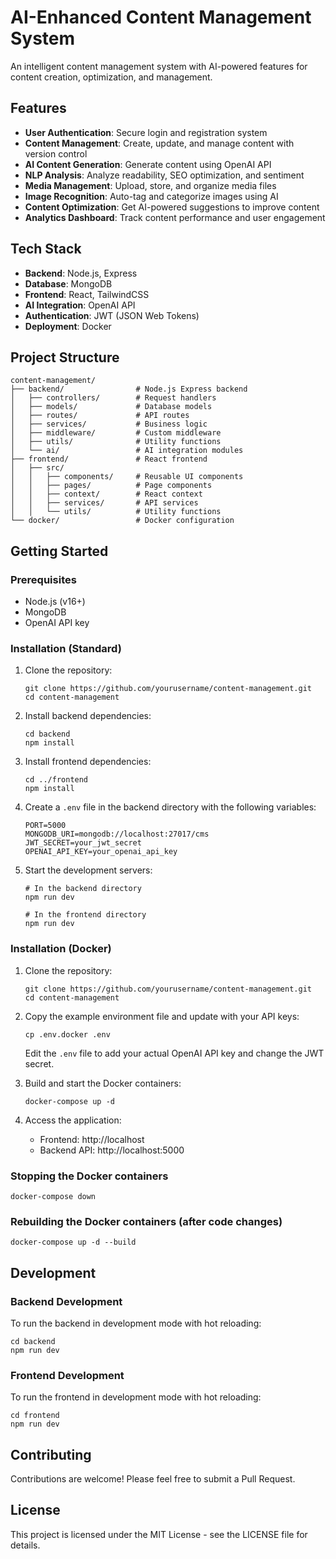 # AI-Enhanced Content Management System

An intelligent content management system with AI-powered features for content creation, optimization, and management.

## Features

- **User Authentication**: Secure login and registration system
- **Content Management**: Create, update, and manage content with version control
- **AI Content Generation**: Generate content using OpenAI API
- **NLP Analysis**: Analyze readability, SEO optimization, and sentiment
- **Media Management**: Upload, store, and organize media files
- **Image Recognition**: Auto-tag and categorize images using AI
- **Content Optimization**: Get AI-powered suggestions to improve content
- **Analytics Dashboard**: Track content performance and user engagement

## Tech Stack

- **Backend**: Node.js, Express
- **Database**: MongoDB
- **Frontend**: React, TailwindCSS
- **AI Integration**: OpenAI API
- **Authentication**: JWT (JSON Web Tokens)
- **Deployment**: Docker

## Project Structure

```
content-management/
├── backend/                # Node.js Express backend
│   ├── controllers/        # Request handlers
│   ├── models/             # Database models
│   ├── routes/             # API routes
│   ├── services/           # Business logic
│   ├── middleware/         # Custom middleware
│   ├── utils/              # Utility functions
│   └── ai/                 # AI integration modules
├── frontend/               # React frontend
│   ├── src/
│   │   ├── components/     # Reusable UI components
│   │   ├── pages/          # Page components
│   │   ├── context/        # React context
│   │   ├── services/       # API services
│   │   └── utils/          # Utility functions
└── docker/                 # Docker configuration
```

## Getting Started

### Prerequisites

- Node.js (v16+)
- MongoDB
- OpenAI API key

### Installation (Standard)

1. Clone the repository:
   ```
   git clone https://github.com/yourusername/content-management.git
   cd content-management
   ```

2. Install backend dependencies:
   ```
   cd backend
   npm install
   ```

3. Install frontend dependencies:
   ```
   cd ../frontend
   npm install
   ```

4. Create a `.env` file in the backend directory with the following variables:
   ```
   PORT=5000
   MONGODB_URI=mongodb://localhost:27017/cms
   JWT_SECRET=your_jwt_secret
   OPENAI_API_KEY=your_openai_api_key
   ```

5. Start the development servers:
   ```
   # In the backend directory
   npm run dev
   
   # In the frontend directory
   npm run dev
   ```

### Installation (Docker)

1. Clone the repository:
   ```
   git clone https://github.com/yourusername/content-management.git
   cd content-management
   ```

2. Copy the example environment file and update with your API keys:
   ```
   cp .env.docker .env
   ```
   
   Edit the `.env` file to add your actual OpenAI API key and change the JWT secret.

3. Build and start the Docker containers:
   ```
   docker-compose up -d
   ```

4. Access the application:
   - Frontend: http://localhost
   - Backend API: http://localhost:5000

### Stopping the Docker containers

```
docker-compose down
```

### Rebuilding the Docker containers (after code changes)

```
docker-compose up -d --build
```

## Development

### Backend Development

To run the backend in development mode with hot reloading:

```
cd backend
npm run dev
```

### Frontend Development

To run the frontend in development mode with hot reloading:

```
cd frontend
npm run dev
```

## Contributing

Contributions are welcome! Please feel free to submit a Pull Request.

## License

This project is licensed under the MIT License - see the LICENSE file for details. 